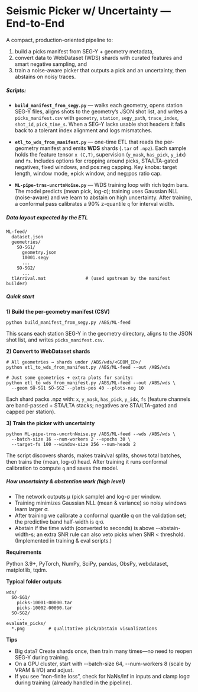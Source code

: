 # **Seismic Picker w/ Uncertainty — End-to-End**

A compact, production-oriented pipeline to:

1. build a picks manifest from SEG-Y + geometry metadata,
2. convert data to WebDataset (WDS) shards with curated features and smart negative sampling, and
3. train a noise-aware picker that outputs a pick and an uncertainty, then abstains on noisy traces.

##### **Scripts:**

- **`build_manifest_from_segy.py`** — walks each geometry, opens station SEG-Y files, aligns shots to the geometry’s JSON shot list, and writes a `picks_manifest.csv` with `geometry`, `station`, `segy_path`, `trace_index`, `shot_id`, `pick_time_s`. When a SEG-Y lacks usable shot headers it falls back to a tolerant index alignment and logs mismatches.

- **`etl_to_wds_from_manifest.py`** — one-time ETL that reads the per-geometry manifest and emits **WDS** shards (`.tar` of `.npz`). Each sample holds the feature tensor `x (C,T)`, supervision (`y_mask`, `has_pick`, `y_idx`) and `fs`. Includes options for cropping around picks, STA/LTA-gated negatives, fixed windows, and pos:neg capping. Key knobs: target length, window mode, ±pick window, and neg:pos ratio cap.

- **`ML-pipe-trns-uncrtnNoise.py`** — WDS training loop with rich tqdm bars. The model predicts (mean pick, log-σ); training uses Gaussian NLL (noise-aware) and we learn to abstain on high uncertainty. After training, a conformal pass calibrates a 90% z-quantile `q` for interval width.

##### **Data layout expected by the ETL**
```
ML-feed/
  dataset.json
  geometries/
    SO-SG1/
      geometry.json
      10001.segy
      ...
    SO-SG2/
      ...
  tlArrival.mat               # (used upstream by the manifest builder)
```

##### **Quick start**

**1) Build the per-geometry manifest (CSV)**
```
python build_manifest_from_segy.py /ABS/ML-feed
```
This scans each station SEG-Y in the geometry directory, aligns to the JSON shot list, and writes `picks_manifest.csv`. 

**2) Convert to WebDataset shards**
```
# All geometries → shards under /ABS/wds/<GEOM_ID>/
python etl_to_wds_from_manifest.py /ABS/ML-feed --out /ABS/wds

# Just some geometries + extra plots for sanity:
python etl_to_wds_from_manifest.py /ABS/ML-feed --out /ABS/wds \
  --geom SO-SG1 SO-SG2 --plots-pos 40 --plots-neg 10
```
Each shard packs .npz with: `x`, `y_mask`, `has_pick`, `y_idx`, `fs` (feature channels are band-passed + STA/LTA stacks; negatives are STA/LTA-gated and capped per station). 

**3) Train the picker with uncertainty**

```
python ML-pipe-trns-uncrtnNoise.py /ABS/ML-feed --wds /ABS/wds \
  --batch-size 16 --num-workers 2 --epochs 30 \
  --target-fs 100 --window-size 256 --num-heads 2
```
The script discovers shards, makes train/val splits, shows total batches, then trains the (mean, log-σ) head. After training it runs conformal calibration to compute `q` and saves the model. 

##### **How uncertainty & abstention work (high level)**
- The network outputs μ (pick sample) and log-σ per window.
- Training minimizes Gaussian NLL (mean & variance) so noisy windows learn larger σ.
- After training we calibrate a conformal quantile q on the validation set; the predictive band half-width is q·σ.
- Abstain if the time width (converted to seconds) is above --abstain-width-s; an extra SNR rule can also veto picks when SNR < threshold. (Implemented in training & eval scripts.)

**Requirements**

Python 3.9+, PyTorch, NumPy, SciPy, pandas, ObsPy, webdataset, matplotlib, tqdm.


**Typical folder outputs**
```
wds/
  SO-SG1/
    picks-10001-00000.tar
    picks-10002-00000.tar
  SO-SG2/
    ...
evaluate_picks/
  *.png         # qualitative pick/abstain visualizations

```

**Tips**
- Big data? Create shards once, then train many times—no need to reopen SEG-Y during training.
- On a GPU cluster, start with --batch-size 64, --num-workers 8 (scale by VRAM & I/O) and adjust.
- If you see “non-finite loss”, check for NaNs/Inf in inputs and clamp logσ during training (already handled in the pipeline).
